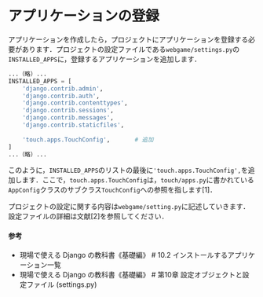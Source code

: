 # アプリケーションの登録

アプリケーションを作成したら，プロジェクトにアプリケーションを登録する必要があります．プロジェクトの設定ファイルである`webgame/settings.py`の`INSTALLED_APPS`に，登録するアプリケーションを追加します．

```python
...（略）...
INSTALLED_APPS = [
    'django.contrib.admin',
    'django.contrib.auth',
    'django.contrib.contenttypes',
    'django.contrib.sessions',
    'django.contrib.messages',
    'django.contrib.staticfiles',
    
    'touch.apps.TouchConfig',		# 追加
]
...（略）...
```

このように，`INSTALLED_APPS`のリストの最後に`'touch.apps.TouchConfig',`を追加します．ここで，`touch.apps.TouchConfig`は，`touch/apps.py`に書かれている`AppConfig`クラスのサブクラス`TouchConfig`への参照を指します[1]．

プロジェクトの設定に関する内容は`webgame/setting.py`に記述していきます．設定ファイルの詳細は文献[2]を参照してください．

#### 参考
- 現場で使える Django の教科書《基礎編》 # 10.2 インストールするアプリケーション一覧
- 現場で使える Django の教科書《基礎編》 # 第10章 設定オブジェクトと設定ファイル (settings.py)

